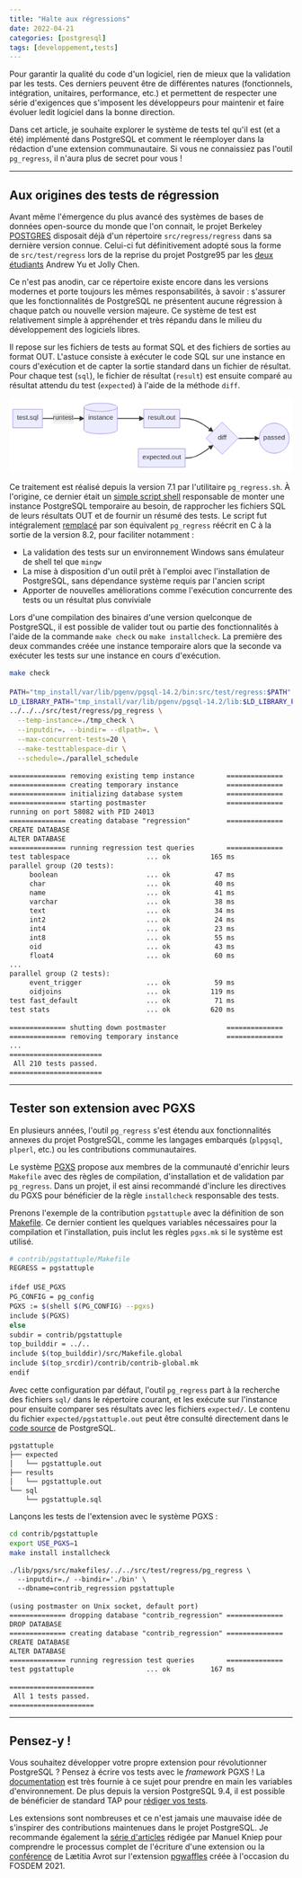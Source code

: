 ```yaml
---
title: "Halte aux régressions"
date: 2022-04-21
categories: [postgresql]
tags: [developpement,tests]
---
```


Pour garantir la qualité du code d'un logiciel, rien de mieux que la validation
par les tests. Ces derniers peuvent être de différentes natures (fonctionnels,
intégration, unitaires, performance, etc.) et permettent de respecter une série
d'exigences que s'imposent les développeurs pour maintenir et faire évoluer ledit
logiciel dans la bonne direction.

Dans cet article, je souhaite explorer le système de tests tel qu'il est (et
a été) implémenté dans PostgreSQL et comment le réemployer dans la rédaction d'une
extension communautaire. Si vous ne connaissiez pas l'outil `pg_regress`, il 
n'aura plus de secret pour vous !

<!--more-->

---

## Aux origines des tests de régression

Avant même l'émergence du plus avancé des systèmes de bases de données open-source
du monde que l'on connait, le projet Berkeley [POSTGRES][1] disposait déjà d'un 
répertoire `src/regress/regress` dans sa dernière version connue. Celui-ci fut
définitivement adopté sous la forme de `src/test/regress` lors de la reprise du
projet Postgre95 par les [deux étudiants][2] Andrew Yu et Jolly Chen.

[1]: https://dsf.berkeley.edu/postgres-v4r2/
[2]: https://www.postgresql.org/docs/14/history.html

Ce n'est pas anodin, car ce répertoire existe encore dans les versions modernes
et porte toujours les mêmes responsabilités, à savoir : s'assurer que les
fonctionnalités de PostgreSQL ne présentent aucune régression à chaque patch ou
nouvelle version majeure. Ce système de test est relativement simple à 
appréhender et très répandu dans le milieu du développement des logiciels libres.

Il repose sur les fichiers de tests au format SQL et des fichiers de sorties au
format OUT. L'astuce consiste à exécuter le code SQL sur une instance en cours
d'exécution et de capter la sortie standard dans un fichier de résultat. Pour
chaque test (`sql`), le fichier de résultat (`result`) est ensuite comparé au 
résultat attendu du test (`expected`) à l'aide de la méthode `diff`.

![Fonctionnement du système de tests](/img/fr/2022-04-21-regress-path.png)

<!-- https://mermaid-js.github.io/mermaid-live-editor
{
  "theme": "default"
}
graph LR
    test[test.sql] --\>|runtest| instance[(instance)]
    instance --\> result[result.out] --\> diff
    expected[expected.out] --\> diff{diff}
    diff --\> passed((passed))
-->

Ce traitement est réalisé depuis la version 7.1 par l'utilitaire `pg_regress.sh`.
À l'origine, ce dernier était un [simple script shell][3] responsable de monter 
une instance PostgreSQL temporaire au besoin, de rapprocher les fichiers SQL de 
leurs résultats OUT et de fournir un résumé des tests. Le script fut intégralement
[remplacé][4] par son équivalent `pg_regress` réécrit en C à la sortie de la
version 8.2, pour faciliter notamment :

[3]: https://git.postgresql.org/gitweb/?p=postgresql.git;a=blob;f=src/test/regress/pg_regress.sh;h=323035f0947d44b8102af1afd0d453846cd1073d;hb=6f64c2e54a0b14154a335249f4dca91a39c61c50
[4]: https://git.postgresql.org/gitweb/?p=postgresql.git;a=commit;h=a38c85bd5d928115fdd22c9e28e0a7eeebc9878e

* La validation des tests sur un environnement Windows sans émulateur de shell
  tel que `mingw`
* La mise à disposition d'un outil prêt à l'emploi avec l'installation de PostgreSQL,
  sans dépendance système requis par l'ancien script
* Apporter de nouvelles améliorations comme l'exécution concurrente des tests
  ou un résultat plus conviviale

Lors d'une compilation des binaires d'une version quelconque de PostgreSQL, il
est possible de valider tout ou partie des fonctionnalités à l'aide de la commande
`make check` ou `make installcheck`. La première des deux commandes créée une
instance temporaire alors que la seconde va exécuter les tests sur une instance
en cours d'exécution.

```sh
make check

PATH="tmp_install/var/lib/pgenv/pgsql-14.2/bin:src/test/regress:$PATH" \
LD_LIBRARY_PATH="tmp_install/var/lib/pgenv/pgsql-14.2/lib:$LD_LIBRARY_PATH" \
../../../src/test/regress/pg_regress \
  --temp-instance=./tmp_check \
  --inputdir=. --bindir= --dlpath=. \
  --max-concurrent-tests=20 \
  --make-testtablespace-dir \
  --schedule=./parallel_schedule
```
```text
============== removing existing temp instance        ==============
============== creating temporary instance            ==============
============== initializing database system           ==============
============== starting postmaster                    ==============
running on port 58082 with PID 24013
============== creating database "regression"         ==============
CREATE DATABASE
ALTER DATABASE
============== running regression test queries        ==============
test tablespace                   ... ok          165 ms
parallel group (20 tests):
     boolean                      ... ok           47 ms
     char                         ... ok           40 ms
     name                         ... ok           41 ms
     varchar                      ... ok           38 ms
     text                         ... ok           34 ms
     int2                         ... ok           24 ms
     int4                         ... ok           23 ms
     int8                         ... ok           55 ms
     oid                          ... ok           43 ms
     float4                       ... ok           60 ms
...
parallel group (2 tests):
     event_trigger                ... ok           59 ms
     oidjoins                     ... ok          119 ms
test fast_default                 ... ok           71 ms
test stats                        ... ok          620 ms

============== shutting down postmaster               ==============
============== removing temporary instance            ==============
...
=======================
 All 210 tests passed. 
=======================
```

---

## Tester son extension avec PGXS

En plusieurs années, l'outil `pg_regress` s'est étendu aux fonctionnalités annexes
du projet PostgreSQL, comme les langages embarqués (`plpgsql`, `plperl`, etc.) ou
les contributions communautaires. 

Le système [PGXS][5] propose aux membres de la communauté d'enrichir leurs
`Makefile` avec des règles de compilation, d'installation et de validation par
`pg_regress`. Dans un projet, il est ainsi recommandé d'inclure les directives 
du PGXS pour bénéficier de la règle `installcheck` responsable des tests.

[5]: https://www.postgresql.org/docs/14/extend-pgxs.html

Prenons l'exemple de la contribution `pgstattuple` avec la définition de son
[Makefile][6]. Ce dernier contient les quelques variables nécessaires pour la
compilation et l'installation, puis inclut les règles `pgxs.mk` si le système
est utilisé.

[6]: https://github.com/postgres/postgres/blob/REL_14_2/contrib/pgstattuple/Makefile

```sh
# contrib/pgstattuple/Makefile
REGRESS = pgstattuple

ifdef USE_PGXS
PG_CONFIG = pg_config
PGXS := $(shell $(PG_CONFIG) --pgxs)
include $(PGXS)
else
subdir = contrib/pgstattuple
top_builddir = ../..
include $(top_builddir)/src/Makefile.global
include $(top_srcdir)/contrib/contrib-global.mk
endif
```

Avec cette configuration par défaut, l'outil `pg_regress` part à la recherche des
fichiers `sql/` dans le répertoire courant, et les exécute sur l'instance pour
ensuite comparer ses résultats avec les fichiers `expected/`. Le contenu du
fichier `expected/pgstattuple.out` peut être consulté directement dans le [code
source][7] de PostgreSQL.

```text
pgstattuple
├── expected
│   └── pgstattuple.out
├── results
│   └── pgstattuple.out
└── sql
    └── pgstattuple.sql
```

[7]: https://github.com/postgres/postgres/blob/REL_14_2/contrib/pgstattuple/expected/pgstattuple.out


Lançons les tests de l'extension avec le système PGXS :

```sh
cd contrib/pgstattuple
export USE_PGXS=1
make install installcheck
```

```text
./lib/pgxs/src/makefiles/../../src/test/regress/pg_regress \
  --inputdir=./ --bindir='./bin' \
  --dbname=contrib_regression pgstattuple

(using postmaster on Unix socket, default port)
============== dropping database "contrib_regression" ==============
DROP DATABASE
============== creating database "contrib_regression" ==============
CREATE DATABASE
ALTER DATABASE
============== running regression test queries        ==============
test pgstattuple                  ... ok          167 ms

=====================
 All 1 tests passed. 
=====================
```

---

## Pensez-y !

Vous souhaitez développer votre propre extension pour révolutionner PostgreSQL ?
Pensez à écrire vos tests avec le _framework_ PGXS ! La [documentation][8] est
très fournie à ce sujet pour prendre en main les variables d'environnement. De
plus depuis la version PostgreSQL 9.4, il est possible de bénéficier de standard
TAP pour [rédiger vos tests][9]. 

[8]: https://www.postgresql.org/docs/current/regress-run.html
[9]: https://www.2ndquadrant.com/en/blog/using-postgresql-tap-framework-extensions/

Les extensions sont nombreuses et ce n'est jamais une mauvaise idée de s'inspirer
des contributions maintenues dans le projet PostgreSQL. Je recommande également 
la [série d'articles][10] rédigée par Manuel Kniep pour comprendre le processus
complet de l'écriture d'une extension ou la [conférence][11] de Lætitia Avrot
sur l'extension [pgwaffles][12] créée à l'occasion du FOSDEM 2021.

[10]: http://big-elephants.com/2015-10/writing-postgres-extensions-part-i/
[11]: https://l_avrot.gitlab.io/slides/postgres-waffles.html
[12]: https://gitlab.com/l_avrot/pgwaffles